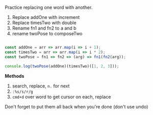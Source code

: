 
Practice replacing one word with another.

1. Replace addOne with increment
2. Replace timesTwo with double
3. Rename fn1 and fn2 to a and b
4. rename twoPose to composeTwo

```js

const addOne = arr => arr.map(i => i + 1);
const timesTwo = arr => arr.map(i => i * 2);
const twoPose = fn1 => fn2 => (arg) => fn1(fn2(arg));

console.log(twoPose(addOne)(timesTwo)([1, 2, 3]));

```

**Methods**
1. search, replace, `n.` for next
2. `:%s/s/r/g`
3. `cmd+d` over word to get cursor on each, replace

Don't forget to put them all back when you're done (don't use undo)